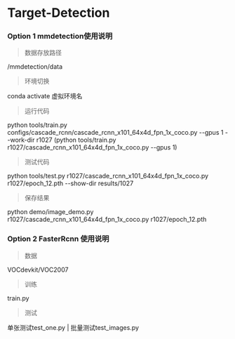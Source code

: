 # Target-Detection

### Option 1 mmdetection使用说明

>  数据存放路径

/mmdetection/data
> 环境切换

conda activate 虚拟环境名
>  运行代码

python tools/train.py configs/cascade_rcnn/cascade_rcnn_x101_64x4d_fpn_1x_coco.py --gpus 1 --work-dir r1027
(python tools/train.py r1027/cascade_rcnn_x101_64x4d_fpn_1x_coco.py --gpus 1)

> 测试代码

python tools/test.py r1027/cascade_rcnn_x101_64x4d_fpn_1x_coco.py r1027/epoch_12.pth --show-dir results/1027
> 保存结果

python demo/image_demo.py r1027/cascade_rcnn_x101_64x4d_fpn_1x_coco.py r1027/epoch_12.pth 

### Option 2 FasterRcnn 使用说明

> 数据

VOCdevkit/VOC2007 

> 训练

train.py

> 测试

单张测试test_one.py | 批量测试test_images.py